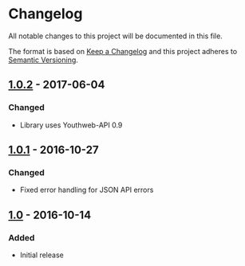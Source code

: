 # Changelog

All notable changes to this project will be documented in this file.

The format is based on [Keep a Changelog](http://keepachangelog.com/)
and this project adheres to [Semantic Versioning](http://semver.org/).

## [1.0.2] - 2017-06-04

### Changed
- Library uses Youthweb-API 0.9

## [1.0.1] - 2016-10-27

### Changed
- Fixed error handling for JSON API errors

## [1.0] - 2016-10-14

### Added
- Initial release

[Unreleased]: https://github.com/youthweb/oauth2-youthweb/compare/1.0.2...HEAD
[1.0.2]: https://github.com/youthweb/oauth2-youthweb/compare/1.0.1...1.0.2
[1.0.1]: https://github.com/youthweb/oauth2-youthweb/compare/1.0.0...1.0.1
[1.0]: https://github.com/youthweb/oauth2-youthweb/compare/2ab1e2eefcf5ef86de03995ce5e804b24a2b118d...1.0.0
